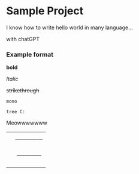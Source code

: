 # Sample Project

I know how to write hello world in many language...

with chatGPT

### Example format

**bold**

_Italic_

~~strikethrough~~

`mono`

```shell
tree C:
```

Meowwwwwww

|                  |                  |
| :------------:   | :-------------:  |
|                  |   __________     |
|   |         |    |       |          |
|   |         |    |       |          |
|   |         |    |       |          |
|   |_________|    |       |          |
|   |         |    |       |          |
|   |         |    |       |          |
|   |         |    |       |          |
|   |         |    |   ____|____      |
